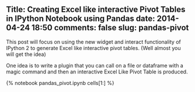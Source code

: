 Title: Creating Excel like interactive Pivot Tables in IPython Notebook using Pandas
date: 2014-04-24 18:50
comments: false
slug: pandas-pivot
---

<!-- PELICAN_BEGIN_SUMMARY -->
This post will focus on using the new widget and interact functionality of IPython 2 to generate Excel like interactive pivot tables. (Well almost you will get the idea)

One idea is to write a plugin that you can call on a file or dataframe with a magic command and then an interactive Excel Like Pivot Table is produced.

<!-- PELICAN_END_SUMMARY -->

{% notebook pandas_pivot.ipynb cells[1:] %}

